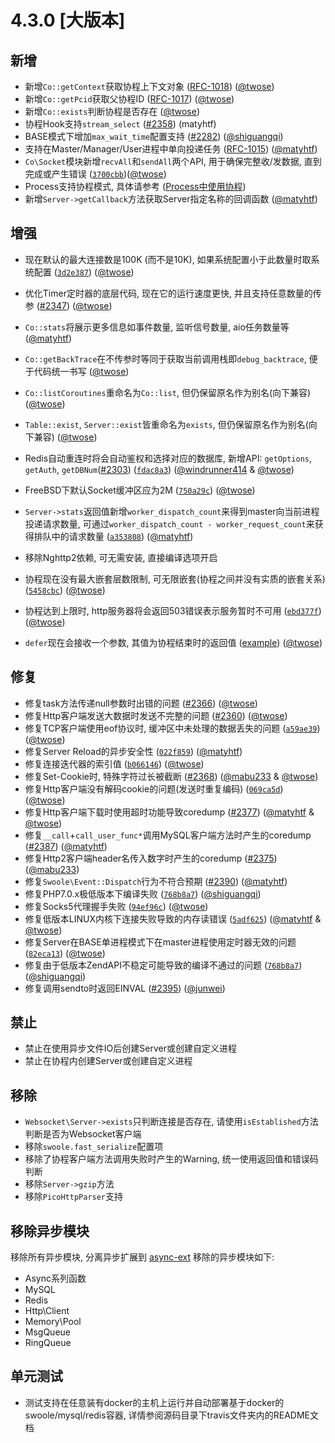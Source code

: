 # 4.3.0 [大版本]

## 新增

- 新增`Co::getContext`获取协程上下文对象 ([RFC-1018](https://github.com/swoole/rfc-chinese/issues/45)) ([@twose](https://github.com/twose))
- 新增`Co::getPcid`获取父协程ID ([RFC-1017](https://github.com/swoole/rfc-chinese/issues/41)) ([@twose](https://github.com/twose))
- 新增`Co::exists`判断协程是否存在 ([@twose](https://github.com/twose))
- 协程Hook支持`stream_select` ([#2358](https://github.com/swoole/swoole-src/pull/2358)) (matyhtf)
- BASE模式下增加`max_wait_time`配置支持 ([#2282](https://github.com/swoole/swoole-src/pull/2282)) ([@shiguangqi](https://github.com/shiguangqi))
- 支持在Master/Manager/User进程中单向投递任务 ([RFC-1015](https://github.com/swoole/rfc-chinese/issues/38)) ([@matyhtf](https://github.com/matyhtf))
- `Co\Socket`模块新增`recvAll`和`sendAll`两个API, 用于确保完整收/发数据, 直到完成或产生错误 ([`3700cbb`](https://github.com/swoole/swoole-src/commit/3700cbb4a5605ec9da74408d4303340852e663cf))([@twose](https://github.com/twose))
- Process支持协程模式, 具体请参考 ([Process中使用协程](https://wiki.swoole.com/wiki/page/p-process_coro.html))
- 新增`Server->getCallback`方法获取Server指定名称的回调函数 ([@matyhtf](https://github.com/matyhtf))

## 增强

- 现在默认的最大连接数是100K (而不是10K), 如果系统配置小于此数量时取系统配置 ([`3d2e387`](https://github.com/swoole/swoole-src/commit/3d2e3871940ec9eebb109284e4b0cec209fd35f7)) ([@twose](https://github.com/twose))

- 优化Timer定时器的底层代码, 现在它的运行速度更快, 并且支持任意数量的传参 ([#2347](https://github.com/swoole/swoole-src/pull/2347)) ([@twose](https://github.com/twose))

- `Co::stats`将展示更多信息如事件数量, 监听信号数量, aio任务数量等 ([@matyhtf](https://github.com/matyhtf))
- `Co::getBackTrace`在不传参时等同于获取当前调用栈即`debug_backtrace`, 便于代码统一书写 ([@twose](https://github.com/twose))
- `Co::listCoroutines`重命名为`Co::list`, 但仍保留原名作为别名(向下兼容) ([@twose](https://github.com/twose))
- `Table::exist`, `Server::exist`皆重命名为`exists`, 但仍保留原名作为别名(向下兼容) ([@twose](https://github.com/twose))

- Redis自动重连时将会自动鉴权和选择对应的数据库, 新增API: `getOptions`, `getAuth`, `getDBNum`([#2303](https://github.com/swoole/swoole-src/pull/2303)) ([`fdac8a3`](https://github.com/swoole/swoole-src/commit/fdac8a35c4bb48850c64f00dc60440bb679f096a)) ([@windrunner414](https://github.com/windrunner414) & [@twose](https://github.com/twose))
- FreeBSD下默认Socket缓冲区应为2M ([`750a29c`](https://github.com/swoole/swoole-src/commit/750a29cec6e92977dfc6ef7e80c8b5397f6af512)) ([@twose](https://github.com/twose))
- `Server->stats`返回值新增`worker_dispatch_count`来得到master向当前进程投递请求数量, 可通过`worker_dispatch_count - worker_request_count`来获得排队中的请求数量 ([`a353808`](https://github.com/swoole/swoole-src/commit/a353808ed4cd0dda2d746ba114a1bf1d3ac8043c)) ([@matyhtf](https://github.com/matyhtf))
- 移除Nghttp2依赖, 可无需安装, 直接编译选项开启
- 协程现在没有最大嵌套层数限制, 可无限嵌套(协程之间并没有实质的嵌套关系) ([`5458cbc`](https://github.com/swoole/swoole-src/commit/5458cbcf4fd401db442d7580072d06f5489cec79)) ([@twose](https://github.com/twose))
- 协程达到上限时, http服务器将会返回503错误表示服务暂时不可用 ([`ebd377f`](https://github.com/swoole/swoole-src/commit/ebd377f629aa7dca44ee421862d032b6514d6c74)) ([@twose](https://github.com/twose))
- `defer`现在会接收一个参数, 其值为协程结束时的返回值 ([example](https://github.com/swoole/swoole-src/commit/ef978b3b432615b0f392958145d999f4e66584eb)) ([@twose](https://github.com/twose))

## 修复

- 修复task方法传递null参数时出错的问题 ([#2366](https://github.com/swoole/swoole-src/issues/2366)) ([@twose](https://github.com/twose))
- 修复Http客户端发送大数据时发送不完整的问题 ([#2360](https://github.com/swoole/swoole-src/issues/2360)) ([@twose](https://github.com/twose))
- 修复TCP客户端使用eof协议时, 缓冲区中未处理的数据丢失的问题 ([`a59ae39`](https://github.com/swoole/swoole-src/commit/a59ae394aadfeed77a364d2803e898b6bad39879)) ([@twose](https://github.com/twose))
- 修复Server Reload的异步安全性 ([`022f859`](https://github.com/swoole/swoole-src/commit/022f85920110c6eb94454d6112176b40ae6c9628)) ([@matyhtf](https://github.com/matyhtf))
- 修复连接迭代器的索引值 ([`b066146`](https://github.com/swoole/swoole-src/commit/b066146c4e01e84df5414dc917898dfd55554acd)) ([@twose](https://github.com/twose))
- 修复Set-Cookie时, 特殊字符过长被截断 ([#2368](https://github.com/swoole/swoole-src/issues/2368)) ([@mabu233](https://github.com/mabu233) & [@twose](https://github.com/twose))
- 修复Http客户端没有解码cookie的问题(发送时重复编码) ([`069ca5d`](https://github.com/swoole/swoole-src/commit/069ca5df5736485f2e7e78e7559a4569d15c08ad)) ([@twose](https://github.com/twose))
- 修复Http客户端下载时使用超时功能导致coredump ([#2377](https://github.com/swoole/swoole-src/issues/2377)) ([@matyhtf](https://github.com/matyhtf) & [@twose](https://github.com/twose))
- 修复`__call`+`call_user_func*`调用MySQL客户端方法时产生的coredump ([#2387](https://github.com/swoole/swoole-src/issues/2387)) ([@matyhtf](https://github.com/matyhtf))
- 修复Http2客户端header名传入数字时产生的coredump ([#2375](https://github.com/swoole/swoole-src/pull/2375)) ([@mabu233](https://github.com/mabu233))
- 修复`Swoole\Event::Dispatch`行为不符合预期 ([#2390](https://github.com/swoole/swoole-src/issues/2390)) ([@matyhtf](https://github.com/matyhtf))
- 修复PHP7.0.x极低版本下编译失败 ([`768b8a7`](https://github.com/swoole/swoole-src/commit/768b8a708ce7acfe2fecd327a525085cfc746703)) ([@shiguangqi](https://github.com/shiguangqi))
- 修复Socks5代理握手失败 ([`94ef96c`](https://github.com/swoole/swoole-src/commit/94ef96ce700bd4dd03946961e4553f24bf3c9446)) ([@twose](https://github.com/twose))
- 修复低版本LINUX内核下连接失败导致的内存读错误 ([`5adf625`](https://github.com/swoole/swoole-src/commit/5adf625fc34c6e997eba0495cb209ec4e19c0e60)) ([@matyhtf](https://github.com/matyhtf) & [@twose](https://github.com/twose))
- 修复Server在BASE单进程模式下在master进程使用定时器无效的问题 ([`82eca13`](https://github.com/swoole/swoole-src/commit/82eca138333fa0a4bb6ef2df319837281c9c7720)) ([@twose](https://github.com/twose))
- 修复由于低版本ZendAPI不稳定可能导致的编译不通过的问题 ([`768b8a7`](https://github.com/swoole/swoole-src/commit/768b8a708ce7acfe2fecd327a525085cfc746703)) ([@shiguangqi](https://github.com/shiguangqi))
- 修复调用sendto时返回EINVAL ([#2395](https://github.com/swoole/swoole-src/pull/2395)) ([@junwei](https://github.com/junwei))

## 禁止

- 禁止在使用异步文件IO后创建Server或创建自定义进程
- 禁止在协程内创建Server或创建自定义进程

## 移除

- `Websocket\Server->exists`只判断连接是否存在, 请使用`isEstablished`方法判断是否为Websocket客户端
- 移除`swoole.fast_serialize`配置项
- 移除了协程客户端方法调用失败时产生的Warning, 统一使用返回值和错误码判断
- 移除`Server->gzip`方法
- 移除`PicoHttpParser`支持

## 移除异步模块

移除所有异步模块, 分离异步扩展到 [async-ext](https://github.com/swoole/async-ext)
移除的异步模块如下:

- Async系列函数
- MySQL
- Redis
- Http\Client
- Memory\Pool
- MsgQueue
- RingQueue

## 单元测试

- 测试支持在任意装有docker的主机上运行并自动部署基于docker的swoole/mysql/redis容器, 详情参阅源码目录下travis文件夹内的README文档

